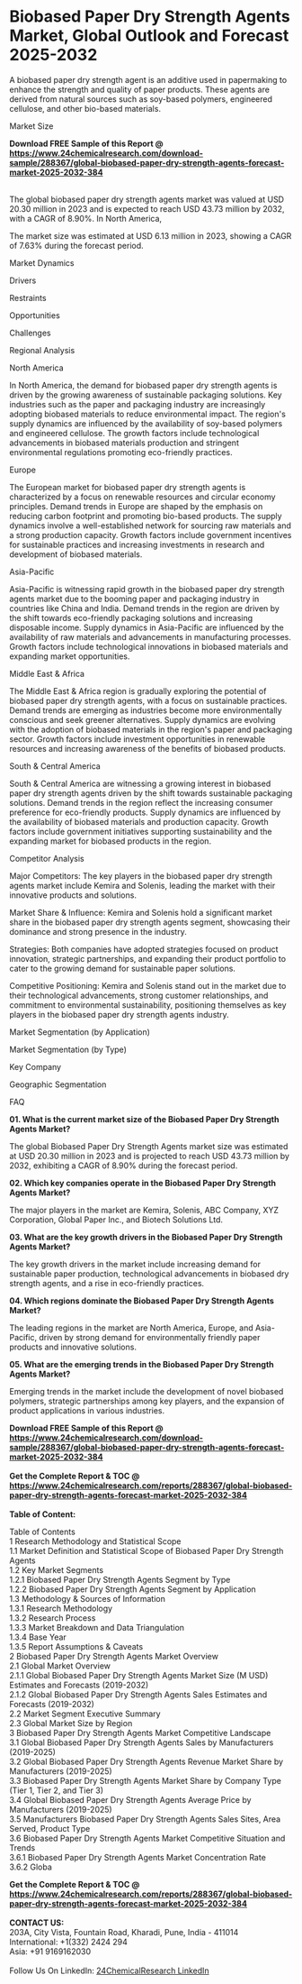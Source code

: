 <h1>Biobased Paper Dry Strength Agents Market, Global Outlook and Forecast 2025-2032</h1><p>A biobased paper dry strength agent is an additive used in papermaking to enhance the strength and quality of paper products. These agents are derived from natural sources such as soy-based polymers, engineered cellulose, and other bio-based materials.</p><p>
Market Size</p><p>
</p><div><b>Download FREE Sample of this Report @ 
            <a href="https://www.24chemicalresearch.com/download-sample/288367/global-biobased-paper-dry-strength-agents-forecast-market-2025-2032-384">
            https://www.24chemicalresearch.com/download-sample/288367/global-biobased-paper-dry-strength-agents-forecast-market-2025-2032-384</a></b></div><br><p>The global biobased paper dry strength agents market was valued at USD 20.30 million in 2023 and is expected to reach USD 43.73 million by 2032, with a CAGR of 8.90%. In North America, </p><p>
</p><p>The market size was estimated at USD 6.13 million in 2023, showing a CAGR of 7.63% during the forecast period.</p><p>
Market Dynamics</p><p>
Drivers</p><p>
</p><p>
Restraints</p><p>
</p><p>
Opportunities</p><p>
</p><p>
Challenges</p><p>
</p><p>
Regional Analysis</p><p>
North America</p><p>
</p><p>In North America, the demand for biobased paper dry strength agents is driven by the growing awareness of sustainable packaging solutions. Key industries such as the paper and packaging industry are increasingly adopting biobased materials to reduce environmental impact. The region's supply dynamics are influenced by the availability of soy-based polymers and engineered cellulose. The growth factors include technological advancements in biobased materials production and stringent environmental regulations promoting eco-friendly practices.</p><p>
Europe</p><p>
</p><p>The European market for biobased paper dry strength agents is characterized by a focus on renewable resources and circular economy principles. Demand trends in Europe are shaped by the emphasis on reducing carbon footprint and promoting bio-based products. The supply dynamics involve a well-established network for sourcing raw materials and a strong production capacity. Growth factors include government incentives for sustainable practices and increasing investments in research and development of biobased materials.</p><p>
Asia-Pacific</p><p>
</p><p>Asia-Pacific is witnessing rapid growth in the biobased paper dry strength agents market due to the booming paper and packaging industry in countries like China and India. Demand trends in the region are driven by the shift towards eco-friendly packaging solutions and increasing disposable income. Supply dynamics in Asia-Pacific are influenced by the availability of raw materials and advancements in manufacturing processes. Growth factors include technological innovations in biobased materials and expanding market opportunities.</p><p>
Middle East &amp; Africa</p><p>
</p><p>The Middle East &amp; Africa region is gradually exploring the potential of biobased paper dry strength agents, with a focus on sustainable practices. Demand trends are emerging as industries become more environmentally conscious and seek greener alternatives. Supply dynamics are evolving with the adoption of biobased materials in the region's paper and packaging sector. Growth factors include investment opportunities in renewable resources and increasing awareness of the benefits of biobased products.</p><p>
South &amp; Central America</p><p>
</p><p>South &amp; Central America are witnessing a growing interest in biobased paper dry strength agents driven by the shift towards sustainable packaging solutions. Demand trends in the region reflect the increasing consumer preference for eco-friendly products. Supply dynamics are influenced by the availability of biobased materials and production capacity. Growth factors include government initiatives supporting sustainability and the expanding market for biobased products in the region.</p><p>
Competitor Analysis</p><p>
</p><p>Major Competitors: The key players in the biobased paper dry strength agents market include Kemira and Solenis, leading the market with their innovative products and solutions.</p><p>
</p><p>Market Share &amp; Influence: Kemira and Solenis hold a significant market share in the biobased paper dry strength agents segment, showcasing their dominance and strong presence in the industry.</p><p>
</p><p>Strategies: Both companies have adopted strategies focused on product innovation, strategic partnerships, and expanding their product portfolio to cater to the growing demand for sustainable paper solutions.</p><p>
</p><p>Competitive Positioning: Kemira and Solenis stand out in the market due to their technological advancements, strong customer relationships, and commitment to environmental sustainability, positioning themselves as key players in the biobased paper dry strength agents industry.</p><p>
Market Segmentation (by Application)</p><p>
</p><p>
Market Segmentation (by Type)</p><p>
</p><p>
Key Company</p><p>
</p><p>
Geographic Segmentation</p><p>
</p><p>
FAQ </p><p>
<strong>01. What is the current market size of the Biobased Paper Dry Strength Agents Market?</strong></p><p>
</p><p>The global Biobased Paper Dry Strength Agents market size was estimated at USD 20.30 million in 2023 and is projected to reach USD 43.73 million by 2032, exhibiting a CAGR of 8.90% during the forecast period.</p><p>
<strong>02. Which key companies operate in the Biobased Paper Dry Strength Agents Market?</strong></p><p>
</p><p>The major players in the market are Kemira, Solenis, ABC Company, XYZ Corporation, Global Paper Inc., and Biotech Solutions Ltd.</p><p>
<strong>03. What are the key growth drivers in the Biobased Paper Dry Strength Agents Market?</strong></p><p>
</p><p>The key growth drivers in the market include increasing demand for sustainable paper production, technological advancements in biobased dry strength agents, and a rise in eco-friendly practices.</p><p>
<strong>04. Which regions dominate the Biobased Paper Dry Strength Agents Market?</strong></p><p>
</p><p>The leading regions in the market are North America, Europe, and Asia-Pacific, driven by strong demand for environmentally friendly paper products and innovative solutions.</p><p>
<strong>05. What are the emerging trends in the Biobased Paper Dry Strength Agents Market?</strong></p><p>
</p><p>Emerging trends in the market include the development of novel biobased polymers, strategic partnerships among key players, and the expansion of product applications in various industries.</p><div><b>Download FREE Sample of this Report @ 
            <a href="https://www.24chemicalresearch.com/download-sample/288367/global-biobased-paper-dry-strength-agents-forecast-market-2025-2032-384">
            https://www.24chemicalresearch.com/download-sample/288367/global-biobased-paper-dry-strength-agents-forecast-market-2025-2032-384</a></b></div><br><div><b>Get the Complete Report & TOC @ 
            <a href="https://www.24chemicalresearch.com/reports/288367/global-biobased-paper-dry-strength-agents-forecast-market-2025-2032-384">
            https://www.24chemicalresearch.com/reports/288367/global-biobased-paper-dry-strength-agents-forecast-market-2025-2032-384</a></b></div><br>
            <b>Table of Content:</b><p>Table of Contents<br />
1 Research Methodology and Statistical Scope<br />
1.1 Market Definition and Statistical Scope of Biobased Paper Dry Strength Agents<br />
1.2 Key Market Segments<br />
1.2.1 Biobased Paper Dry Strength Agents Segment by Type<br />
1.2.2 Biobased Paper Dry Strength Agents Segment by Application<br />
1.3 Methodology & Sources of Information<br />
1.3.1 Research Methodology<br />
1.3.2 Research Process<br />
1.3.3 Market Breakdown and Data Triangulation<br />
1.3.4 Base Year<br />
1.3.5 Report Assumptions & Caveats<br />
2 Biobased Paper Dry Strength Agents Market Overview<br />
2.1 Global Market Overview<br />
2.1.1 Global Biobased Paper Dry Strength Agents Market Size (M USD) Estimates and Forecasts (2019-2032)<br />
2.1.2 Global Biobased Paper Dry Strength Agents Sales Estimates and Forecasts (2019-2032)<br />
2.2 Market Segment Executive Summary<br />
2.3 Global Market Size by Region<br />
3 Biobased Paper Dry Strength Agents Market Competitive Landscape<br />
3.1 Global Biobased Paper Dry Strength Agents Sales by Manufacturers (2019-2025)<br />
3.2 Global Biobased Paper Dry Strength Agents Revenue Market Share by Manufacturers (2019-2025)<br />
3.3 Biobased Paper Dry Strength Agents Market Share by Company Type (Tier 1, Tier 2, and Tier 3)<br />
3.4 Global Biobased Paper Dry Strength Agents Average Price by Manufacturers (2019-2025)<br />
3.5 Manufacturers Biobased Paper Dry Strength Agents Sales Sites, Area Served, Product Type<br />
3.6 Biobased Paper Dry Strength Agents Market Competitive Situation and Trends<br />
3.6.1 Biobased Paper Dry Strength Agents Market Concentration Rate<br />
3.6.2 Globa</p><div><b>Get the Complete Report & TOC @ 
            <a href="https://www.24chemicalresearch.com/reports/288367/global-biobased-paper-dry-strength-agents-forecast-market-2025-2032-384">
            https://www.24chemicalresearch.com/reports/288367/global-biobased-paper-dry-strength-agents-forecast-market-2025-2032-384</a></b></div><br><b>CONTACT US:</b><br>
            203A, City Vista, Fountain Road, Kharadi, Pune, India - 411014<br>
            International: +1(332) 2424 294<br>
            Asia: +91 9169162030 <br><br>
            Follow Us On LinkedIn: <a href="https://www.linkedin.com/company/24chemicalresearch/">24ChemicalResearch LinkedIn</a>